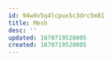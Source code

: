 ```yaml
---
id: 94w8v5q4lcpux5c3drc5m81
title: Mesh
desc: ''
updated: 1670719528005
created: 1670719528005
---
```

